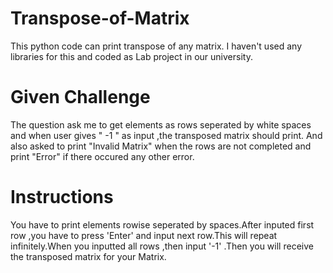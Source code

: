 # Transpose-of-Matrix
This python code can print transpose of any matrix.
I haven't used any libraries for this and coded as Lab project in our university.

# Given Challenge
The question ask me to get elements as rows seperated by white spaces and when user gives " -1 " as input ,the transposed matrix should print.
And also asked to print "Invalid Matrix" when the rows are not completed and print "Error" if there occured any other error.

# Instructions
You have to print elements rowise seperated by spaces.After inputed first row ,you have to press 'Enter' and input next row.This will repeat infinitely.When you inputted all rows ,then input '-1' .Then you will receive the transposed matrix for your Matrix.
